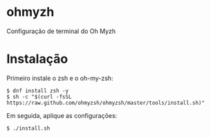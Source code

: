 # ohmyzh

Configuração de terminal do Oh Myzh

# Instalação

Primeiro instale o zsh e o oh-my-zsh:

```shell
$ dnf install zsh -y
$ sh -c "$(curl -fsSL https://raw.github.com/ohmyzsh/ohmyzsh/master/tools/install.sh)"
```

Em seguida, aplique as configurações:

```shell
$ ./install.sh
```
